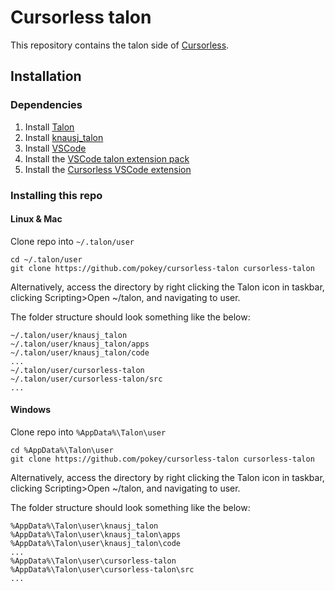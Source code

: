 # Cursorless talon

This repository contains the talon side of [Cursorless](https://marketplace.visualstudio.com/items?itemName=pokey.cursorless).  

## Installation

### Dependencies
1. Install [Talon](https://talonvoice.com/)
2. Install [knausj_talon](https://github.com/knausj85/knausj_talon)
3. Install [VSCode](https://code.visualstudio.com/)
4. Install the [VSCode talon extension pack](https://marketplace.visualstudio.com/items?itemName=pokey.talon)
5. Install the [Cursorless VSCode extension](https://marketplace.visualstudio.com/items?itemName=pokey.cursorless)

### Installing this repo
#### Linux & Mac

Clone repo into `~/.talon/user`

```insert code:
cd ~/.talon/user
git clone https://github.com/pokey/cursorless-talon cursorless-talon
```
    
Alternatively, access the directory by right clicking the Talon icon in taskbar, clicking Scripting>Open ~/talon, and navigating to user.

The folder structure should look something like the below:

```insert code:
~/.talon/user/knausj_talon
~/.talon/user/knausj_talon/apps
~/.talon/user/knausj_talon/code
...
~/.talon/user/cursorless-talon
~/.talon/user/cursorless-talon/src
...
```

#### Windows

Clone repo into `%AppData%\Talon\user` 

```insert code:
cd %AppData%\Talon\user
git clone https://github.com/pokey/cursorless-talon cursorless-talon
```
    
Alternatively, access the directory by right clicking the Talon icon in taskbar, clicking Scripting>Open ~/talon, and navigating to user.
    
The folder structure should look something like the below:

```insert code:
%AppData%\Talon\user\knausj_talon
%AppData%\Talon\user\knausj_talon\apps
%AppData%\Talon\user\knausj_talon\code
...
%AppData%\Talon\user\cursorless-talon
%AppData%\Talon\user\cursorless-talon\src
...
```